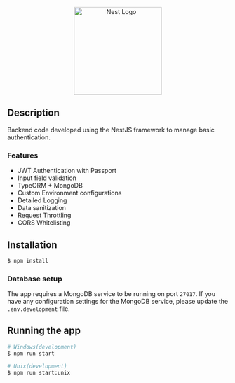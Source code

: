 <p align="center">
  <a href="http://nestjs.com/" target="blank"><img src="https://nestjs.com/img/logo-small.svg" width="200" alt="Nest Logo" /></a>
</p>

[circleci-image]: https://img.shields.io/circleci/build/github/nestjs/nest/master?token=abc123def456
[circleci-url]: https://circleci.com/gh/nestjs/nest

 
## Description

Backend code developed using the NestJS framework to manage basic authentication.

### Features
- JWT Authentication with Passport
- Input field validation
- TypeORM + MongoDB
- Custom Environment configurations
- Detailed Logging
- Data sanitization
- Request Throttling
- CORS Whitelisting


## Installation

```bash
$ npm install
```

### Database setup

The app requires a MongoDB service to be running on port `27017`.
If you have any configuration settings for the MongoDB service, please update the `.env.development` file.

## Running the app

```bash
# Windows(development)
$ npm run start

# Unix(development)
$ npm run start:unix
```


